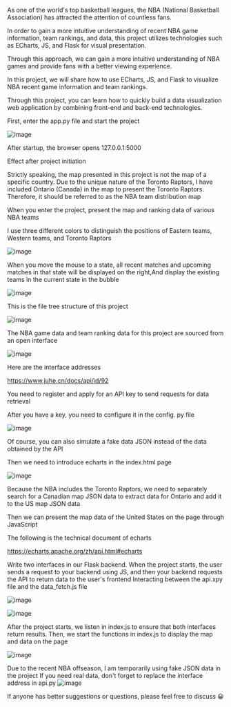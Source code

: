 As one of the world's top basketball leagues, the NBA (National Basketball Association) has attracted the attention of countless fans.

In order to gain a more intuitive understanding of recent NBA game information, team rankings, and data, this project utilizes technologies such as ECharts, JS, and Flask for visual presentation.

Through this approach, we can gain a more intuitive understanding of NBA games and provide fans with a better viewing experience.


In this project, we will share how to use ECharts, JS, and Flask to visualize NBA recent game information and team rankings.

Through this project, you can learn how to quickly build a data visualization web application by combining front-end and back-end technologies.

First, enter the app.py file and start the project

![image](https://github.com/user-attachments/assets/c64b16a2-a0d8-417a-83d5-26b96c271ee5)

After startup, the browser opens 127.0.0.1:5000

Effect after project initiation

Strictly speaking, the map presented in this project is not the map of a specific country. Due to the unique nature of the Toronto Raptors, I have included Ontario (Canada) in the map to present the Toronto Raptors. Therefore, it should be referred to as the NBA team distribution map

When you enter the project, present the map and ranking data of various NBA teams

I use three different colors to distinguish the positions of Eastern teams, Western teams, and Toronto Raptors

![image](https://github.com/user-attachments/assets/2a035a4c-98a3-4ed9-ac8b-bd091407acdb)

When you move the mouse to a state, all recent matches and upcoming matches in that state will be displayed on the right,And display the existing teams in the current state in the bubble

![image](https://github.com/user-attachments/assets/5383058d-0dcb-45fb-ad3e-39c6b75c8451)



This is the file tree structure of this project

![image](https://github.com/user-attachments/assets/5510e5f9-cfff-480e-8237-14037c1056d9)

The NBA game data and team ranking data for this project are sourced from an open interface

![image](https://github.com/user-attachments/assets/6f88d386-3d42-4ca3-b6d3-080016ad3aa7)


Here are the interface addresses

https://www.juhe.cn/docs/api/id/92

You need to register and apply for an API key to send requests for data retrieval

After you have a key, you need to configure it in the config. py file

![image](https://github.com/user-attachments/assets/7f811110-16c3-4405-8396-634b1d9f4957)

Of course, you can also simulate a fake data JSON instead of the data obtained by the API

Then we need to introduce echarts in the index.html page

![image](https://github.com/user-attachments/assets/7993dd37-3172-4d4b-bdfe-337a66fdf5c8)

Because the NBA includes the Toronto Raptors, we need to separately search for a Canadian map JSON data to extract data for Ontario and add it to the US map JSON data

Then we can present the map data of the United States on the page through JavaScript

The following is the technical document of echarts

https://echarts.apache.org/zh/api.html#echarts

Write two interfaces in our Flask backend. When the project starts, the user sends a request to your backend using JS, and then your backend requests the API to return data to the user's frontend
Interacting between the api.xpy file and the data_fetch.js file

![image](https://github.com/user-attachments/assets/74ccd9ee-388d-417e-8325-39f82a48b047)

![image](https://github.com/user-attachments/assets/33f69345-095a-4feb-a2d0-9274a32523c3)


After the project starts, we listen in index.js to ensure that both interfaces return results. Then, we start the functions in index.js to display the map and data on the page

![image](https://github.com/user-attachments/assets/dda794ac-f608-4ab7-b766-a33c671890a2)

Due to the recent NBA offseason, I am temporarily using fake JSON data in the project
If you need real data, don't forget to replace the interface address in api.py
![image](https://github.com/user-attachments/assets/8ff06927-6183-4a3b-bc63-04ca96b79cbf)


If anyone has better suggestions or questions, please feel free to discuss 😀

